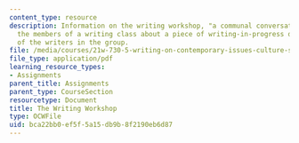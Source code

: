 ```yaml
---
content_type: resource
description: Information on the writing workshop, "a communal conversation" among
  the members of a writing class about a piece of writing-in-progress done by one
  of the writers in the group.
file: /media/courses/21w-730-5-writing-on-contemporary-issues-culture-shock-writing-editing-and-publishing-in-cyberspace-fall-2008/bca22bb0ef5f5a15db9b8f2190eb6d87_wrkshp_gdln.pdf
file_type: application/pdf
learning_resource_types:
- Assignments
parent_title: Assignments
parent_type: CourseSection
resourcetype: Document
title: The Writing Workshop
type: OCWFile
uid: bca22bb0-ef5f-5a15-db9b-8f2190eb6d87
---
```

